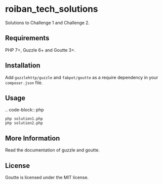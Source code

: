 # roiban_tech_solutions

Solutions to Challenge 1 and Challenge 2.

Requirements
------------

PHP 7+, Guzzle 6+ and Goutte 3+.

Installation
------------

Add ``guzzlehttp/guzzle`` and ``fabpot/goutte`` as a require dependency in your ``composer.json`` file.

Usage
-----

.. code-block:: php

	php solution1.php
	php solution2.php

More Information
----------------

Read the documentation of guzzle and goutte.

License
-------

Goutte is licensed under the MIT license.


